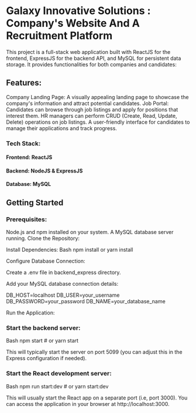 # Galaxy Innovative Solutions : Company's Website And A Recruitment Platform

This project is a full-stack web application built with ReactJS for the frontend, ExpressJS for the backend API, and MySQL for persistent data storage. It provides functionalities for both companies and candidates:

## Features:

Company Landing Page:
A visually appealing landing page to showcase the company's information and attract potential candidates.
Job Portal:
Candidates can browse through job listings and apply for positions that interest them.
HR managers can perform CRUD (Create, Read, Update, Delete) operations on job listings.
A user-friendly interface for candidates to manage their applications and track progress.

### Tech Stack:
#### Frontend: ReactJS
#### Backend: NodeJS & ExpressJS
#### Database: MySQL
## Getting Started

### Prerequisites:

Node.js and npm installed on your system.
A MySQL database server running.
Clone the Repository:


Install Dependencies:
Bash
npm install  or yarn install

Configure Database Connection:

Create a .env file in backend_express directory.

Add your MySQL database connection details:

DB_HOST=localhost
DB_USER=your_username
DB_PASSWORD=your_password
DB_NAME=your_database_name

Run the Application:

### Start the backend server:

Bash
npm start  # or yarn start

This will typically start the server on port 5099 (you can adjust this in the Express configuration if needed).

### Start the React development server:

Bash
npm run start:dev  # or yarn start:dev

This will usually start the React app on a separate port (i.e, port 3000). You can access the application in your browser at http://localhost:3000.
